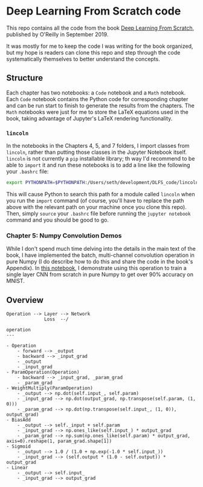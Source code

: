 # Deep Learning From Scratch code

This repo contains all the code from the book [Deep Learning From Scratch](https://www.amazon.com/Deep-Learning-Scratch-Building-Principles/dp/1492041416), published by O'Reilly in September 2019.

It was mostly for me to keep the code I was writing for the book organized, but my hope is readers can clone this repo and step through the code systematically themselves to better understand the concepts.

## Structure

Each chapter has two notebooks: a `Code` notebook and a `Math` notebook. Each `Code` notebook contains the Python code for corresponding chapter and can be run start to finish to generate the results from the chapters. The `Math` notebooks were just for me to store the LaTeX equations used in the book, taking advantage of Jupyter's LaTeX rendering functionality.

### `lincoln`

In the notebooks in the Chapters 4, 5, and 7 folders, I import classes from `lincoln`, rather than putting those classes in the Jupyter Notebook itself. `lincoln` is not currently a `pip` installable library; th way I'd recommend to be able to `import` it and run these notebooks is to add a line like the following your `.bashrc` file:

```bash
export PYTHONPATH=$PYTHONPATH:/Users/seth/development/DLFS_code/lincoln
```

This will cause Python to search this path for a module called `lincoln` when you run the `import` command (of course, you'll have to replace the path above with the relevant path on your machine once you clone this repo). Then, simply `source` your `.bashrc` file before running the `jupyter notebook` command and you should be good to go.

### Chapter 5: Numpy Convolution Demos

While I don't spend much time delving into the details in the main text of the book, I have implemented the batch, multi-channel convolution operation in pure Numpy (I do describe how to do this and share the code in the book's Appendix). In [this notebook](05_convolutions/Numpy_Convolution_Demos.ipynb), I demonstrate using this operation to train a single layer CNN from scratch in pure Numpy to get over 90% accuracy on MNIST.


## Overview

```
Operation --> Layer --> Network
		      Loss  --/	
```

```
operation
---

- Operation
	- forward --> _output
	- backward --> _input_grad
	- _output
	- _input_grad
- ParamOperation(Operation)
	- backward --> _input_grad, _param_grad
	- _param_grad
- WeightMultiply(ParamOperation)
	- _output --> np.dot(self.input_, self.param)
	- _input_grad --> np.dot(output_grad, np.transpose(self.param, (1, 0)))
	- _param_grad --> np.dot(np.transpose(self.input_, (1, 0)), output_grad)
- BiasAdd
	- _output --> self._input + self.param
	- _input_grad --> np.ones_like(self.input_) * output_grad
	- _param_grad --> np.sum(np.ones_like(self.param) * output_grad, axis=0).reshape(1, param_grad.shape[1])
- Sigmoid
	- _output --> 1.0 / (1.0 + np.exp(-1.0 * self.input_))
	- _input_grad --> (self.output * (1.0 - self.output)) * output_grad
- Linear
	- _output --> self.input_
	- _input_grad --> output_grad
```